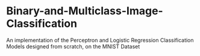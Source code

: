 # Binary-and-Multiclass-Image-Classification
An implementation of the Perceptron and Logistic Regression Classification Models designed from scratch, on the MNIST Dataset
